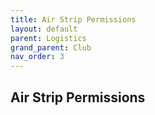 ```yaml
---
title: Air Strip Permissions
layout: default
parent: Logistics
grand_parent: Club
nav_order: 3
---
```


## Air Strip Permissions
